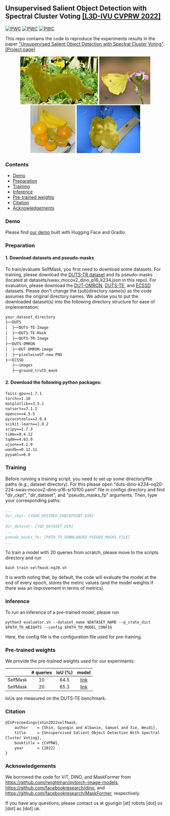 ## Unsupervised Salient Object Detection with Spectral Cluster Voting [[L3D-IVU CVPRW 2022]](https://sites.google.com/view/l3d-ivu/)
[![PWC](https://img.shields.io/endpoint.svg?url=https://paperswithcode.com/badge/unsupervised-salient-object-detection-with/unsupervised-saliency-detection-on-dut-omron)](https://paperswithcode.com/sota/unsupervised-saliency-detection-on-dut-omron?p=unsupervised-salient-object-detection-with)
[![PWC](https://img.shields.io/endpoint.svg?url=https://paperswithcode.com/badge/unsupervised-salient-object-detection-with/unsupervised-saliency-detection-on-duts)](https://paperswithcode.com/sota/unsupervised-saliency-detection-on-duts?p=unsupervised-salient-object-detection-with)
[![PWC](https://img.shields.io/endpoint.svg?url=https://paperswithcode.com/badge/unsupervised-salient-object-detection-with/unsupervised-saliency-detection-on-ecssd)](https://paperswithcode.com/sota/unsupervised-saliency-detection-on-ecssd?p=unsupervised-salient-object-detection-with)

This repo contains the code to reproduce the experiments results in the paper ["Unsupervised Salient Object Detection with Spectral Cluster Voting"](https://arxiv.org/pdf/2203.12614.pdf).
[[Project page]](https://www.robots.ox.ac.uk/~vgg/research/selfmask/)

<p align="middle">
  <img src="src/0053_selfmask.jpg" height="150">
  <img src="src/ILSVRC2012_test_00005309_selfmask.jpg" height="150">
  <img src="src/ILSVRC2012_test_00040725_selfmask.jpg" height="150">
  <img src="src/ILSVRC2012_test_00085874_selfmask.jpg" height="150">
</p>

### Contents
* [Demo](https://huggingface.co/spaces/noelshin/selfmask)
* [Preparation](#preparation)
* [Training](#training)
* [Inference](#inference)
* [Pre-trained weights](#pre-trained-weights)
* [Citation](#citation)
* [Acknowledgements](#acknowledgements)

### Demo
Please find [our demo](https://huggingface.co/spaces/noelshin/selfmask) built with Hugging Face and Gradio.

### Preparation
#### 1. Download datasets and pseudo-masks
To train/evaluate SelfMask, you first need to download some datasets.
For training, please download the [DUTS-TR dataset](http://saliencydetection.net/duts/download/DUTS-TR.zip) and its pseudo-masks (located at datasets/swav_mocov2_dino_p16_k234.json in this repo).
For evaluation, please download the [DUT-OMRON](http://saliencydetection.net/dut-omron/#org96c3bab), [DUTS-TE](http://saliencydetection.net/duts/download/DUTS-TE.zip), and [ECSSD](https://www.cse.cuhk.edu.hk/leojia/projects/hsaliency/dataset.html) datasets.
Please don't change the (sub)directory name(s) as the code assumes the original directory names.
We advise you to put the downloaded dataset(s) into the following directory structure for ease of implementation:
```bash
your_dataset_directory
├──DUTS
│  ├──DUTS-TE-Image
│  ├──DUTS-TE-Mask
│  ├──DUTS-TR-Image
├──DUTS-OMRON
│  ├──DUT-OMRON-image
│  ├──pixelwiseGT-new-PNG
├──ECSSD
   ├──images
   ├──ground_truth_mask

```

#### 2. Download the following python packages:
```
faiss-gpu==1.7.1
torch>=1.10
matplotlib==3.5.1
natsort==7.1.1
opencv==4.5.5
pycocotools==2.0.4
scikit-learn==1.0.2
scipy==1.7.3
timm==0.4.12
tqdm==4.63.0
ujson==4.2.0
wandb==0.12.11
pyyaml==6.0
```

### Training
Before running a training script, you need to set up some directory/file paths (e.g., dataset directory). For this please
open "duts-dino-k234-nq20-224-swav-mocov2-dino-p16-sr10100.yaml" file in configs directory and find "dir_ckpt", "dir_dataset", and "pseudo_masks_fp" arguments.
Then, type your corresponding paths:

```yaml
...
dir_ckpt: [YOUR_DESIRED_CHECKPOINT_DIR]
...
dir_dataset: [YOU_DATASET_DIR]
...
pseudo_masks_fp: [PATH_TO_DOWNLOADED_PSEUDO_MASKS_FILE]
...
```

To train a model with 20 queries from scratch, please move to the scripts directory and run
```shell
bash train-selfmask-nq20.sh
```
It is worth noting that, by default, the code will evaluate the model at the end of every epoch, stores the metric values (and the model weights if there was an improvement in terms of metrics).

### Inference
To run an inference of a pre-trained model, please run
```shell
python3 evaluator.sh --dataset_name $DATASET_NAME --p_state_dict $PATH_TO_WEIGHTS --config $PATH_TO_MODEL_CONFIG
```
Here, the config file is the configuration file used for pre-training.

### Pre-trained weights
We provide the pre-trained weights used for our experiments:

&nbsp;|# queries|IoU (%)|model|
:---:|:---:|:---:|:---:
SelfMask|10|64.5|[link](https://github.com/NoelShin/selfmask/releases/download/v1.0.0/selfmask_nq10.pt)
SelfMask|20|65.3|[link](https://github.com/NoelShin/selfmask/releases/download/v1.0.0/selfmask_nq20.pt)

IoUs are measured on the DUTS-TE benchmark.

### Citation
```
@InProceedings{shin2022selfmask,
    author    = {Shin, Gyungin and Albanie, Samuel and Xie, Weidi},
    title     = {Unsupervised Salient Object Detection With Spectral Cluster Voting},
    booktitle = {CVPRW},
    year      = {2022}
}
```

### Acknowledgements
We borrowed the code for ViT, DINO, and MaskFormer from https://github.com/rwightman/pytorch-image-models, https://github.com/facebookresearch/dino, and https://github.com/facebookresearch/MaskFormer, respectively.

If you have any questions, please contact us at gyungin [at] robots [dot] ox [dot] ac [dot] uk.
